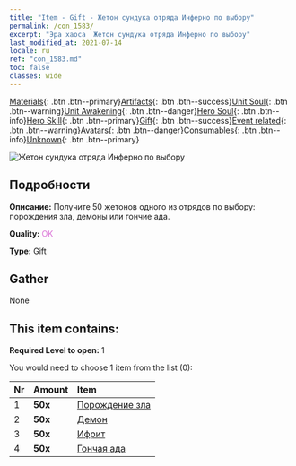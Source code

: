 ```yaml
---
title: "Item - Gift - Жетон сундука отряда Инферно по выбору"
permalink: /con_1583/
excerpt: "Эра хаоса  Жетон сундука отряда Инферно по выбору"
last_modified_at: 2021-07-14
locale: ru
ref: "con_1583.md"
toc: false
classes: wide
---
```

 [Materials](/ItemsRU/){: .btn .btn--primary}[Artifacts](/ItemsRU/Artifacts/){: .btn .btn--success}[Unit Soul](/ItemsRU/UnitSoul/){: .btn .btn--warning}[Unit Awakening](/ItemsRU/UnitAwakening/){: .btn .btn--danger}[Hero Soul](/ItemsRU/HeroSoul/){: .btn .btn--info}[Hero Skill](/ItemsRU/HeroSkill/){: .btn .btn--primary}[Gift](/ItemsRU/Gift/){: .btn .btn--success}[Event related](/ItemsRU/Events/){: .btn .btn--warning}[Avatars](/ItemsRU/Avatars/){: .btn .btn--danger}[Consumables](/ItemsRU/Consumables/){: .btn .btn--info}[Unknown](/ItemsRU/Unknown/){: .btn .btn--primary}

 ![Жетон сундука отряда Инферно по выбору](/images/t/i_907199.png)

## Подробности
 **Описание:** Получите 50 жетонов одного из отрядов по выбору: порождения зла, демоны или гончие ада.

 **Quality:** <span style="color: #DA70D6">OK</span>

 **Type:** Gift

## Gather

  None

## This item contains:

 **Required Level to open:** 1

 You would need to choose 1 item from the list (0):

  | Nr | Amount |     Item    |
  |:---|:-------|:------------|
  | 1 |  **50x** | [Порождение зла](/ItemsRU/unt_230/) |  | 
  | 2 |  **50x** | [Демон](/ItemsRU/unt_229/) |  | 
  | 3 |  **50x** | [Ифрит](/ItemsRU/unt_231/) |  | 
  | 4 |  **50x** | [Гончая ада](/ItemsRU/unt_228/) |  | 
